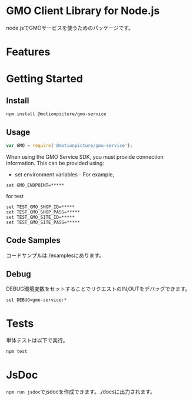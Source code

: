 # GMO Client Library for Node.js

node.jsでGMOサービスを使うためのパッケージです。


# Features


# Getting Started

## Install

```shell
npm install @motionpicture/gmo-service
```

## Usage

```Javascript
var GMO = require('@motionpicture/gmo-service');
```

When using the GMO Service SDK, you must provide connection information. This can be provided using:

* set environment variables - For example,
```shell
set GMO_ENDPOINT=*****
```

for test
```shell
set TEST_GMO_SHOP_ID=*****
set TEST_GMO_SHOP_PASS=*****
set TEST_GMO_SITE_ID=*****
set TEST_GMO_SITE_PASS=*****
```

## Code Samples

コードサンプルは./examplesにあります。

## Debug

DEBUG環境変数をセットすることでリクエストのIN,OUTをデバッグできます。

```shell
set DEBUG=gmo-service:*
```


# Tests

単体テストは以下で実行。

```shell
npm test
```


# JsDoc

`npm run jsdoc`でjsdocを作成できます。./docsに出力されます。
